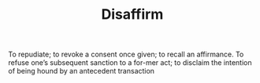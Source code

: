 ---
title: Disaffirm
letter: D
permalink: "/definitions/bld-disaffirm.html"
body: To repudiate; to revoke a consent once given; to recall an affirmance. To refuse
  one’s subsequent sanction to a for-mer act; to disclaim the intention of being hound
  by an antecedent transaction
published_at: '2018-07-07'
source: Black's Law Dictionary 2nd Ed (1910)
layout: post
---